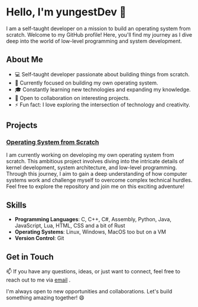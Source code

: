 # Hello, I'm yungestDev 👋
I am a self-taught developer on a mission to build an operating system from scratch. Welcome to my GitHub profile! Here, you'll find my journey as I dive deep into the world of low-level programming and system development.

## About Me

- 💻 Self-taught developer passionate about building things from scratch.
- 🌱 Currently focused on building my own operating system.
- 🎓 Constantly learning new technologies and expanding my knowledge.
- 👯 Open to collaboration on interesting projects.
- ⚡ Fun fact: I love exploring the intersection of technology and creativity.

## Projects

### [Operating System from Scratch](https://github.com/yungestdev/yungestOS)

I am currently working on developing my own operating system from scratch. This ambitious project involves diving into the intricate details of kernel development, system architecture, and low-level programming. Through this journey, I aim to gain a deep understanding of how computer systems work and challenge myself to overcome complex technical hurdles. Feel free to explore the repository and join me on this exciting adventure!

## Skills

- **Programming Languages**: C, C++, C#, Assembly, Python, Java, JavaScript, Lua, HTML, CSS and a bit of Rust
- **Operating Systems**: Linux, Windows, MacOS too but on a VM
- **Version Control**: Git

## Get in Touch

📫 If you have any questions, ideas, or just want to connect, feel free to reach out to me via [email](mailto:yungestdev@gmail.com) .

I'm always open to new opportunities and collaborations. Let's build something amazing together! 😄
